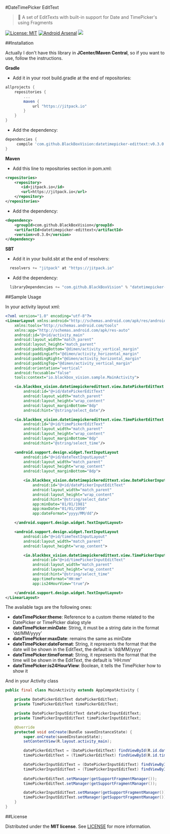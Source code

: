 #DateTimePicker EditText 
> :calendar: A set of EditTexts with built-in support for Date and TimePicker's using Fragments

[![License: MIT](https://img.shields.io/badge/License-MIT-brightgreen.svg)](https://opensource.org/licenses/MIT) [![Android Arsenal](https://img.shields.io/badge/Android%20Arsenal-DateTimePickerEditText-brightgreen.svg?style=flat)](https://android-arsenal.com/details/1/5029) [![](https://jitpack.io/v/BlackBoxVision/datetimepicker-edittext.svg)](https://jitpack.io/#BlackBoxVision/datetimepicker-edittext)

##Installation

Actually I don't have this library in **JCenter/Maven Central**, so if you want to use, follow the instructions. 

**Gradle**

- Add it in your root build.gradle at the end of repositories:
```gradle
allprojects {
	repositories {
		...
		maven { 
			url "https://jitpack.io" 
		}
	}
}
```

- Add the dependency:
```gradle
dependencies {
	 compile 'com.github.BlackBoxVision:datetimepicker-edittext:v0.3.0'
}
```

**Maven**

- Add this line to repositories section in pom.xml:
```xml
<repositories>
	<repository>
	   <id>jitpack.io</id>
	   <url>https://jitpack.io</url>
	</repository>
</repositories>
```
- Add the dependency:
```xml
<dependency>
    <groupId>com.github.BlackBoxVision</groupId>
	<artifactId>datetimepicker-edittext</artifactId>
	<version>v0.3.0</version>
</dependency>
```

**SBT**

- Add it in your build.sbt at the end of resolvers:
```sbt
  resolvers += "jitpack" at "https://jitpack.io"
```

- Add the dependency:
```sbt
  libraryDependencies += "com.github.BlackBoxVision" % "datetimepicker-edittext" % "v0.3.0"
```

##Sample Usage

In your activity layout xml:

```xml
<?xml version="1.0" encoding="utf-8"?>
<LinearLayout xmlns:android="http://schemas.android.com/apk/res/android"
    xmlns:tools="http://schemas.android.com/tools"
    xmlns:app="http://schemas.android.com/apk/res-auto"
    android:id="@+id/activity_main"
    android:layout_width="match_parent"
    android:layout_height="match_parent"
    android:paddingBottom="@dimen/activity_vertical_margin"
    android:paddingLeft="@dimen/activity_horizontal_margin"
    android:paddingRight="@dimen/activity_horizontal_margin"
    android:paddingTop="@dimen/activity_vertical_margin"
    android:orientation="vertical"
    android:focusable="false"
    tools:context="io.blackbox_vision.sample.MainActivity">

    <io.blackbox_vision.datetimepickeredittext.view.DatePickerEditText
        android:id="@+id/datePickerEditText"
        android:layout_width="match_parent"
        android:layout_height="wrap_content"
        android:layout_marginBottom="8dp"
        android:hint="@string/select_date"/>

    <io.blackbox_vision.datetimepickeredittext.view.TimePickerEditText
        android:id="@+id/timePickerEditText"
        android:layout_width="match_parent"
        android:layout_height="wrap_content"
        android:layout_marginBottom="8dp"
        android:hint="@string/select_time"/>

    <android.support.design.widget.TextInputLayout
        android:id="@+id/dateTextInputLayout"
        android:layout_width="match_parent"
        android:layout_height="wrap_content"
        android:layout_marginBottom="8dp">

        <io.blackbox_vision.datetimepickeredittext.view.DatePickerInputEditText
            android:id="@+id/datePickerInputEditText"
            android:layout_width="match_parent"
            android:layout_height="wrap_content"
            android:hint="@string/select_date"
            app:minDate="01/01/1981"
            app:maxDate="01/01/2050"
            app:dateFormat="yyyy/MM/dd"/>

    </android.support.design.widget.TextInputLayout>

    <android.support.design.widget.TextInputLayout
        android:id="@+id/timeTextInputLayout"
        android:layout_width="match_parent"
        android:layout_height="wrap_content">

        <io.blackbox_vision.datetimepickeredittext.view.TimePickerInputEditText
            android:id="@+id/timePickerInputEditText"
            android:layout_width="match_parent"
            android:layout_height="wrap_content"
            android:hint="@string/select_time"
            app:timeFormat="HH:mm"
            app:is24HourView="true"/>

    </android.support.design.widget.TextInputLayout>
</LinearLayout>
```

The available tags are the following ones:
- **dateTimePicker:theme**: Reference to a custom theme related to the DatePicker or TimePicker dialog style
- **dateTimePicker:minDate**: String, it must be a string date in the format 'dd/MM/yyyy'
- **dateTimePicker:maxDate**: remains the same as minDate
- **dateTimePicker:dateFormat**: String, it represents the format that the date will be shown in the EditText, the default is 'dd/MM/yyyy'
- **dateTimePicker:timeFormat**: String, it represents the format that the time will be shown in the EditText, the default is 'HH:mm'
- **dateTimePicker:is24HourView**: Boolean, it tells the TimePicker how to show it

And in your Activity class

```java
public final class MainActivity extends AppCompatActivity {

    private DatePickerEditText datePickerEditText;
    private TimePickerEditText timePickerEditText;

    private DatePickerInputEditText datePickerInputEditText;
    private TimePickerInputEditText timePickerInputEditText;

    @Override
    protected void onCreate(Bundle savedInstanceState) {
        super.onCreate(savedInstanceState);
        setContentView(R.layout.activity_main);

        datePickerEditText = (DatePickerEditText) findViewById(R.id.datePickerEditText);
        timePickerEditText = (TimePickerEditText) findViewById(R.id.timePickerEditText);

        datePickerInputEditText = (DatePickerInputEditText) findViewById(R.id.datePickerInputEditText);
        timePickerInputEditText = (TimePickerInputEditText) findViewById(R.id.timePickerInputEditText);
	
        datePickerEditText.setManager(getSupportFragmentManager());
        timePickerEditText.setManager(getSupportFragmentManager());

        datePickerInputEditText.setManager(getSupportFragmentManager());
        timePickerInputEditText.setManager(getSupportFragmentManager());
    }
}
```

##License

Distributed under the **MIT license**. See [LICENSE](https://github.com/BlackBoxVision/datetimepicker-edittext/blob/master/LICENSE.txt) for more information.
